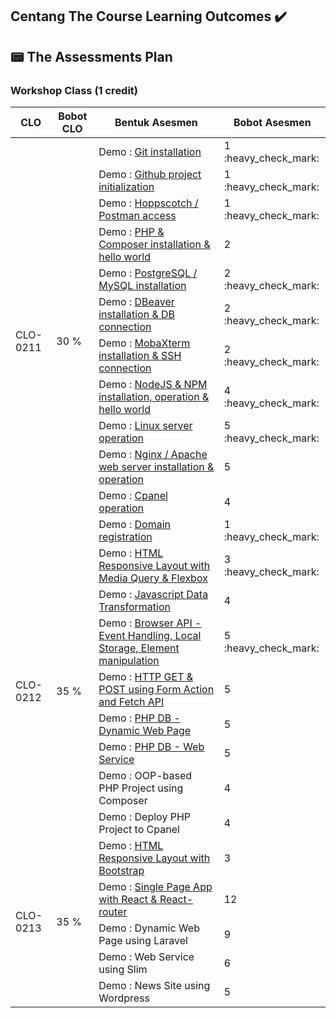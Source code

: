 ## Centang The Course Learning Outcomes :heavy_check_mark:
## 📟 The Assessments Plan
### Workshop Class (1 credit)

<table>
    <thead>
        <tr>
            <th>CLO</th>
            <th>Bobot CLO</th>
            <th>Bentuk Asesmen</th>
            <th>Bobot Asesmen</th>
        </tr>
    </thead>
    <tbody>
        <tr>
            <td rowspan=13>CLO-0211</td>
            <td rowspan=13>30 %</td>
        </tr>
        <tr>
            <td>Demo : <a href="https://github.com/rayhanyeager/IF215007-IF215008/tree/main/praktikum/Git-Installation">Git installation</a></td><td>1 :heavy_check_mark:</td>
        </tr>
        <tr>
            <td>Demo : <a href="https://github.com/rayhanyeager/IF215007-IF215008/tree/main/praktikum/Git-Project-Init">Github project initialization</td><td>1 :heavy_check_mark:</td>
        </tr>
        <tr>
            <td>Demo : <a href="https://github.com/rayhanyeager/IF215007-IF215008/tree/main/praktikum/Postman">Hoppscotch / Postman access</td><td>1 :heavy_check_mark:</td>
        </tr>
        <tr>
            <td>Demo : <a href="">PHP & Composer installation & hello world</td><td>2 </td>
        </tr>
        <tr>
            <td>Demo : <a href="https://github.com/rayhanyeager/IF215007-IF215008/tree/main/praktikum/PostgreSQL">PostgreSQL / MySQL installation</td><td>2 :heavy_check_mark:</td>
        </tr>        
        <tr>
            <td>Demo : <a href="https://github.com/rayhanyeager/IF215007-IF215008/tree/main/praktikum/DBeaver%20installation%20%26%20DB%20connection">DBeaver installation & DB connection</td><td>2 :heavy_check_mark: </td>
        </tr>
        <tr>
            <td>Demo : <a href="https://github.com/rayhanyeager/IF215007-IF215008/blob/main/praktikum/MobaXterm%20installation%20&%20SSH%20connection/README.md">MobaXterm installation & SSH connection</td><td>2 :heavy_check_mark: </td>
        </tr>
        <tr>
            <td>Demo : <a href="https://github.com/rayhanyeager/IF215007-IF215008/tree/main/praktikum/NodeJS%20%26%20NPM%20installation%2C%20operation%20%26%20hello%20world">NodeJS & NPM installation, operation & hello world</td><td>4  :heavy_check_mark: </td>
        </tr>
        <tr>
            <td>Demo : <a href="https://github.com/rayhanyeager/IF215007-IF215008/tree/main/praktikum/Linux%20server%20operation">Linux server operation</td><td>5  :heavy_check_mark: </td>
        </tr>
        <tr>
            <td>Demo : <a href="">Nginx / Apache web server installation & operation</td><td>5 </td>
        </tr>
        <tr>
            <td>Demo : <a href="">Cpanel operation</td><td>4</td>
        </tr>
        <tr>
            <td>Demo : <a href="https://github.com/nentinur/data-transaksi">Domain registration</td><td>1 :heavy_check_mark: </td>
        </tr>
        <tr>
            <td rowspan=9>CLO-0212</td>
            <td rowspan=9>35 %</td>
        </tr>
        <tr>
            <td>Demo : <a href="https://github.com/rayhanyeager/IF215007-IF215008/tree/main/praktikum/HTML%20Responsive%20Layout%20with%20Media%20Query%20&%20Flexbox">HTML Responsive Layout with Media Query & Flexbox</td><td>3 :heavy_check_mark: </td>
        </tr>
        <tr>
            <td>Demo : <a href="">Javascript Data Transformation</td><td>4 </td>
        </tr>
        <tr>
            <td>Demo : <a href="https://github.com/rayhanyeager/IF215007-IF215008/tree/main/praktikum/Browser%20API">Browser API - Event Handling, Local Storage, Element manipulation</td><td>5 :heavy_check_mark: </td>
        </tr>
        <tr>
            <td>Demo : <a href="">HTTP GET & POST using Form Action and Fetch API</td><td>5 </td>
        </tr>    
        <tr>
            <td>Demo : <a href="">PHP DB - Dynamic Web Page</td><td>5 </td>
        </tr>
        <tr>
            <td>Demo : <a href="">PHP DB - Web Service</td><td>5 </td>
        </tr>
        <tr>
            <td>Demo : OOP-based PHP Project using Composer</td><td>4</td>
        </tr>    
        <tr>
            <td>Demo : Deploy PHP Project to Cpanel</td><td>4</td>
        </tr>
        <tr>
            <td rowspan=6>CLO-0213</td>
            <td rowspan=6>35 %</td>
        </tr>
        <tr>
            <td>Demo : <a href="">HTML Responsive Layout with Bootstrap</td><td>3 </td>
        </tr>
        <tr>
            <td>Demo : <a href="">Single Page App with React & React-router</td><td>12 </td>
        </tr>
        <tr>
            <td>Demo : Dynamic Web Page using Laravel</td><td>9</td>
        </tr>
        <tr>
            <td>Demo : Web Service using Slim</td><td>6</td>
        </tr>
        <tr>
            <td>Demo : News Site using Wordpress</td><td>5</td>
        </tr>
    </tbody>
</table>
